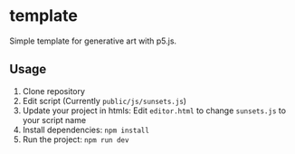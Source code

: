 # template

Simple template for generative art with p5.js.

## Usage

1. Clone repository
2. Edit script (Currently `public/js/sunsets.js`)
3. Update your project in htmls: Edit `editor.html` to change `sunsets.js` to your script name
4. Install dependencies: `npm install`
5. Run the project: `npm run dev`
